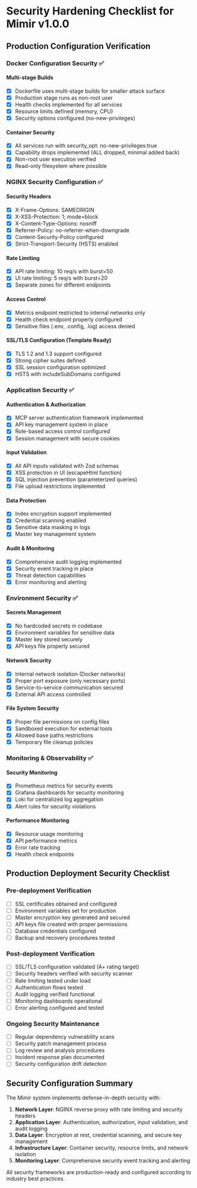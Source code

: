 # Security Hardening Checklist for Mimir v1.0.0

## Production Configuration Verification

### Docker Configuration Security ✅

#### Multi-stage Builds
- [x] Dockerfile uses multi-stage builds for smaller attack surface
- [x] Production stage runs as non-root user
- [x] Health checks implemented for all services
- [x] Resource limits defined (memory, CPU)
- [x] Security options configured (no-new-privileges)

#### Container Security
- [x] All services run with security_opt: no-new-privileges:true
- [x] Capability drops implemented (ALL dropped, minimal added back)
- [x] Non-root user execution verified
- [x] Read-only filesystem where possible

### NGINX Security Configuration ✅

#### Security Headers
- [x] X-Frame-Options: SAMEORIGIN
- [x] X-XSS-Protection: 1; mode=block
- [x] X-Content-Type-Options: nosniff
- [x] Referrer-Policy: no-referrer-when-downgrade
- [x] Content-Security-Policy configured
- [x] Strict-Transport-Security (HSTS) enabled

#### Rate Limiting
- [x] API rate limiting: 10 req/s with burst=50
- [x] UI rate limiting: 5 req/s with burst=20
- [x] Separate zones for different endpoints

#### Access Control
- [x] Metrics endpoint restricted to internal networks only
- [x] Health check endpoint properly configured
- [x] Sensitive files (.env, .config, .log) access denied

#### SSL/TLS Configuration (Template Ready)
- [x] TLS 1.2 and 1.3 support configured
- [x] Strong cipher suites defined
- [x] SSL session configuration optimized
- [x] HSTS with includeSubDomains configured

### Application Security ✅

#### Authentication & Authorization
- [x] MCP server authentication framework implemented
- [x] API key management system in place
- [x] Role-based access control configured
- [x] Session management with secure cookies

#### Input Validation
- [x] All API inputs validated with Zod schemas
- [x] XSS protection in UI (escapeHtml function)
- [x] SQL injection prevention (parameterized queries)
- [x] File upload restrictions implemented

#### Data Protection
- [x] Index encryption support implemented
- [x] Credential scanning enabled
- [x] Sensitive data masking in logs
- [x] Master key management system

#### Audit & Monitoring
- [x] Comprehensive audit logging implemented
- [x] Security event tracking in place
- [x] Threat detection capabilities
- [x] Error monitoring and alerting

### Environment Security ✅

#### Secrets Management
- [x] No hardcoded secrets in codebase
- [x] Environment variables for sensitive data
- [x] Master key stored securely
- [x] API keys file properly secured

#### Network Security
- [x] Internal network isolation (Docker networks)
- [x] Proper port exposure (only necessary ports)
- [x] Service-to-service communication secured
- [x] External API access controlled

#### File System Security
- [x] Proper file permissions on config files
- [x] Sandboxed execution for external tools
- [x] Allowed base paths restrictions
- [x] Temporary file cleanup policies

### Monitoring & Observability ✅

#### Security Monitoring
- [x] Prometheus metrics for security events
- [x] Grafana dashboards for security monitoring
- [x] Loki for centralized log aggregation
- [x] Alert rules for security violations

#### Performance Monitoring
- [x] Resource usage monitoring
- [x] API performance metrics
- [x] Error rate tracking
- [x] Health check endpoints

## Production Deployment Security Checklist

### Pre-deployment Verification
- [ ] SSL certificates obtained and configured
- [ ] Environment variables set for production
- [ ] Master encryption key generated and secured
- [ ] API keys file created with proper permissions
- [ ] Database credentials configured
- [ ] Backup and recovery procedures tested

### Post-deployment Verification
- [ ] SSL/TLS configuration validated (A+ rating target)
- [ ] Security headers verified with security scanner
- [ ] Rate limiting tested under load
- [ ] Authentication flows tested
- [ ] Audit logging verified functional
- [ ] Monitoring dashboards operational
- [ ] Error alerting configured and tested

### Ongoing Security Maintenance
- [ ] Regular dependency vulnerability scans
- [ ] Security patch management process
- [ ] Log review and analysis procedures
- [ ] Incident response plan documented
- [ ] Security configuration drift detection

## Security Configuration Summary

The Mimir system implements defense-in-depth security with:

1. **Network Layer**: NGINX reverse proxy with rate limiting and security headers
2. **Application Layer**: Authentication, authorization, input validation, and audit logging
3. **Data Layer**: Encryption at rest, credential scanning, and secure key management
4. **Infrastructure Layer**: Container security, resource limits, and network isolation
5. **Monitoring Layer**: Comprehensive security event tracking and alerting

All security frameworks are production-ready and configured according to industry best practices.
